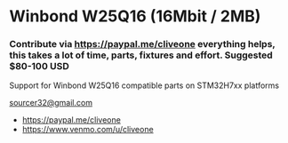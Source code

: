 # Winbond W25Q16 (16Mbit / 2MB)
### Contribute via   https://paypal.me/cliveone  everything helps, this takes a lot of time, parts, fixtures and effort. Suggested $80-100 USD

Support for Winbond W25Q16 compatible parts on STM32H7xx platforms


 sourcer32@gmail.com
  *  https://paypal.me/cliveone
  *  https://www.venmo.com/u/cliveone
